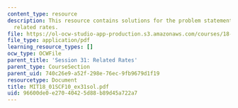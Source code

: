 ```yaml
---
content_type: resource
description: This resource contains solutions for the problem statements related to
  related rates.
file: https://ol-ocw-studio-app-production.s3.amazonaws.com/courses/18-01sc-single-variable-calculus-fall-2010/96600de0e27040425d88b89d45a722a7_MIT18_01SCF10_ex31sol.pdf
file_type: application/pdf
learning_resource_types: []
ocw_type: OCWFile
parent_title: 'Session 31: Related Rates'
parent_type: CourseSection
parent_uid: 740c26e9-a52f-298e-76ec-9fb9679d1f19
resourcetype: Document
title: MIT18_01SCF10_ex31sol.pdf
uid: 96600de0-e270-4042-5d88-b89d45a722a7
---
```

